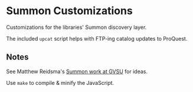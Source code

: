 # Summon Customizations

Customizations for the libraries' Summon discovery layer.

The included `upcat` script helps with FTP-ing catalog updates to ProQuest.

## Notes

See Matthew Reidsma's [Summon work at GVSU](https://github.com/gvsulib/Summon-2.0-Scripts) for ideas.

Use `make` to compile & minify the JavaScript.
